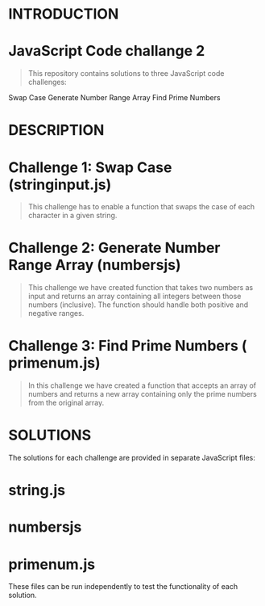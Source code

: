 # INTRODUCTION

# JavaScript Code challange 2

> This repository contains solutions to three JavaScript code challenges:

Swap Case
Generate Number Range Array
Find Prime Numbers

# DESCRIPTION

# Challenge 1: Swap Case (stringinput.js)

> This challenge has to enable a function that swaps the case of each character in a given string.

# Challenge 2: Generate Number Range Array (numbersjs)

> This challenge we have created function that takes two numbers as input and returns an array containing all integers between those numbers (inclusive). The function should handle both positive and negative ranges.

# Challenge 3: Find Prime Numbers ( primenum.js)

> In this challenge we have created a function that accepts an array of numbers and returns a new array containing only the prime numbers from the original array.

# SOLUTIONS

The solutions for each challenge are provided in separate JavaScript files:

# string.js

# numbersjs

# primenum.js

These files can be run independently to test the functionality of each solution.
